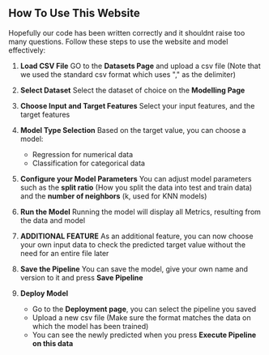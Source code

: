 ## How To Use This Website
Hopefully our code has been written correctly and it shouldnt raise too many questions.
Follow these steps to use the website and model effectively:
1. **Load CSV File**
   GO to the **Datasets Page** and upload a csv file  (Note that we used the standard csv format which uses "," as the delimiter)

2. **Select Dataset**
    Select the dataset of choice on the **Modelling Page**
3. **Choose Input and Target Features**
    Select your input features, and the target features
4. **Model Type Selection**
   Based on the target value, you can choose a model:
    - Regression for numerical data
    - Classification for categorical data
5. **Configure your Model Parameters**
    You can adjust model parameters such as the **split ratio** (How you split the data into test and train data) and the **number of neighbors** (k, used for KNN models)
6. **Run the Model**
    Running the model will display all Metrics, resulting from the data and model
7. **ADDITIONAL FEATURE**
   As an additional feature, you can now choose your own input data to check the predicted target value
   without the need for an entire file later

8. **Save the Pipeline**
   You can save the model, give your own name and version to it and press **Save Pipeline**

9. **Deploy Model**
    - Go to the **Deployment page**, you can select the pipeline you saved
    - Upload a new csv file (Make sure the format matches the data on which the model has been trained)
    - You can see the newly predicted when you press **Execute Pipeline on this data**